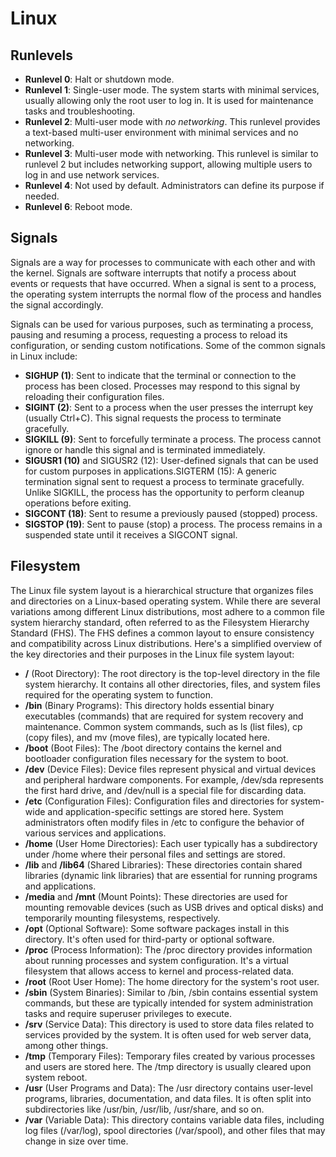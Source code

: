 # Linux

## Runlevels
- **Runlevel 0**: Halt or shutdown mode. 
- **Runlevel 1**: Single-user mode. The system starts with minimal services, usually allowing only the root user to log in. It is used for maintenance tasks and troubleshooting.
- **Runlevel 2**: Multi-user mode with _no networking_. This runlevel provides a text-based multi-user environment with minimal services and no networking.
- **Runlevel 3**: Multi-user mode with networking. This runlevel is similar to runlevel 2 but includes networking support, allowing multiple users to log in and use network services.
- **Runlevel 4**: Not used by default. Administrators can define its purpose if needed.
- **Runlevel 6**: Reboot mode.

## Signals
Signals are a way for processes to communicate with each other and with the kernel. Signals are software interrupts that notify a process about events or requests that have occurred. When a signal is sent to a process, the operating system interrupts the normal flow of the process and handles the signal accordingly.

Signals can be used for various purposes, such as terminating a process, pausing and resuming a process, requesting a process to reload its configuration, or sending custom notifications. Some of the common signals in Linux include:

- **SIGHUP (1)**: Sent to indicate that the terminal or connection to the process has been closed. Processes may respond to this signal by reloading their configuration files.
- **SIGINT (2)**: Sent to a process when the user presses the interrupt key (usually Ctrl+C). This signal requests the process to terminate gracefully.
- **SIGKILL (9)**: Sent to forcefully terminate a process. The process cannot ignore or handle this signal and is terminated immediately.
- **SIGUSR1 (10)** and SIGUSR2 (12): User-defined signals that can be used for custom purposes in applications.SIGTERM (15): A generic termination signal sent to request a process to terminate gracefully. Unlike SIGKILL, the process has the opportunity to perform cleanup operations before exiting.
- **SIGCONT (18)**: Sent to resume a previously paused (stopped) process.
- **SIGSTOP (19)**: Sent to pause (stop) a process. The process remains in a suspended state until it receives a SIGCONT signal.

## Filesystem 
The Linux file system layout is a hierarchical structure that organizes files and directories on a Linux-based operating system. While there are several variations among different Linux distributions, most adhere to a common file system hierarchy standard, often referred to as the Filesystem Hierarchy Standard (FHS). The FHS defines a common layout to ensure consistency and compatibility across Linux distributions. Here's a simplified overview of the key directories and their purposes in the Linux file system layout:

- **/** (Root Directory): The root directory is the top-level directory in the file system hierarchy. It contains all other directories, files, and system files required for the operating system to function.
- **/bin** (Binary Programs): This directory holds essential binary executables (commands) that are required for system recovery and maintenance. Common system commands, such as ls (list files), cp (copy files), and mv (move files), are typically located here.
- **/boot** (Boot Files): The /boot directory contains the kernel and bootloader configuration files necessary for the system to boot.
- **/dev** (Device Files): Device files represent physical and virtual devices and peripheral hardware components. For example, /dev/sda represents the first hard drive, and /dev/null is a special file for discarding data.
- **/etc** (Configuration Files): Configuration files and directories for system-wide and application-specific settings are stored here. System administrators often modify files in /etc to configure the behavior of various services and applications.
- **/home** (User Home Directories): Each user typically has a subdirectory under /home where their personal files and settings are stored.
- **/lib** and **/lib64** (Shared Libraries): These directories contain shared libraries (dynamic link libraries) that are essential for running programs and applications.
- **/media** and **/mnt** (Mount Points): These directories are used for mounting removable devices (such as USB drives and optical disks) and temporarily mounting filesystems, respectively.
- **/opt** (Optional Software): Some software packages install in this directory. It's often used for third-party or optional software.
- **/proc** (Process Information): The /proc directory provides information about running processes and system configuration. It's a virtual filesystem that allows access to kernel and process-related data.
- **/root** (Root User Home): The home directory for the system's root user.
- **/sbin** (System Binaries): Similar to /bin, /sbin contains essential system commands, but these are typically intended for system administration tasks and require superuser privileges to execute.
- **/srv** (Service Data): This directory is used to store data files related to services provided by the system. It is often used for web server data, among other things.
- **/tmp** (Temporary Files): Temporary files created by various processes and users are stored here. The /tmp directory is usually cleared upon system reboot.
- **/usr** (User Programs and Data): The /usr directory contains user-level programs, libraries, documentation, and data files. It is often split into subdirectories like /usr/bin, /usr/lib, /usr/share, and so on.
- **/var** (Variable Data): This directory contains variable data files, including log files (/var/log), spool directories (/var/spool), and other files that may change in size over time.

